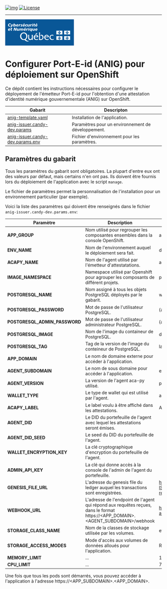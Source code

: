 <!-- ENTETE -->
[![img](https://img.shields.io/badge/Cycle%20de%20Vie-Phase%20d%C3%A9couverte-339999)](https://www.quebec.ca/gouv/politiques-orientations/vitrine-numeriqc/accompagnement-des-organismes-publics/demarche-conception-services-numeriques)
[![License](https://img.shields.io/badge/Licence-LiLiQ--R-blue)](LICENSE)

---

<div>
    <a target="_blank" href="https://www.quebec.ca/gouvernement/ministere/cybersecurite-numerique">
      <img src="https://github.com/CQEN-QDCE/.github/blob/main/images/mcn.png" alt="Logo du Ministère de la cybersécurité et du numérique" />
    </a>
</div>
<!-- FIN ENTETE -->

# Configurer Port-E-id (ANIG) pour déploiement sur OpenShift

Ce dépôt contient les instructions nécessaires pour configurer le déployement de l'émetteur Port-E-id pour l'obtention d'une attestation d'identité numérique gouvernementale (ANIG) sur OpenShift.

| Gabarit  | Descripton |
| -------- | ---------- |
| [anig-template.yaml](../../openshift/templates/anig/anig-template.yaml) | Installation de l'application. |
| [anig-issuer.candy-dev.params](../../openshift/templates/anig/anig-issuer.candy-dev.params) | Paramètres pour un environnement de développement. |
| [anig-issuer.candy-dev.params.env](../../openshift/templates/anig/anig-issuer.candy-dev.params.env) | Fichier d'environnement pour les paramètres. |

## Paramètres du gabarit

Tous les paramètres du gabarit sont obligatoires. La plupart d'entre eux ont des valeurs par défaut, mais certains n'en ont pas. Ils doivent être fournis lors du déploiement de l'application avec le script `manage`. 

Le fichier de paramètres permet la personnalisation de l'installation pour un environnement particulier (par exemple). 

Voici la liste des paramètres qui doivent être renseignés dans le fichier `anig-issuer.candy-dev.params.env`: 

| Paramètre | Description | Défaut      |
| --------- | ----------- | ----------- |
| **APP_GROUP** | Nom utilisé pour regrouper les composantes ensembles dans la console OpenShift. | anig |
| **ENV_NAME** | Nom de l'environnement auquel le déploiement sera fait. | dev |
| **ACAPY_NAME** | Nom de l'agent utilisé par l'émetteur d'attestatations. | agent-anig |
| **IMAGE_NAMESPACE** | Namespace utilisé par Openshift pour agrouper les composants de différent projets. | port-e-1 |
| **POSTGRESQL_NAME** | Nom assigné à tous les objets PostgreSQL déployés par le gabarit. | wallet |
| **POSTGRESQL_PASSWORD** | Mot de passe de l'utilisateur PostgreSQL. | {auto-généré} |
| **POSTGRESQL_ADMIN_PASSWORD** | Mot de passe de l'utilisateur administrateur PostgreSQL. | {auto-généré} |
| **POSTGRESQL_IMAGE** | Nom de l'image du containeur de PostgreSQL. | database |
| **POSTGRESQL_TAG**   | Tag de la version de l'image du conteineur de PostgreSQL. | latest |
| **APP_DOMAIN** | Le nom de domaine externe pour accéder à l'application. | |
| **AGENT_SUBDOMAIN** | Le nom de sous domaine pour accéder à l'application. | exp-anig |
| **AGENT_VERSION** | La version de l'agent aca-py utilisé.| py36-1.16-1_0.7.5 |
| **WALLET_TYPE** | Le type de wallet qui est utilisé par l'agent.  | askar |
| **ACAPY_LABEL** | Le label voulu à être affiché dans les attestations. | Attestation Numérique Indetité Gouvernementale |
| **AGENT_DID** | Le DID du portefeuille de l'agent avec lequel les attestations seront émises. |  |
| **AGENT_DID_SEED** | Le seed du DID du portefeuille de l'agent. | |
| **WALLET_ENCRYPTION_KEY** | La clé cryptographique d'encryption du portefeuille de l'agent. | |
| **ADMIN_API_KEY** | La clé qui donne accès à la console de l'admin de l'agent du portefeuille. | |
| **GENESIS_FILE_URL** | L'adresse du genesis file du ledger auquel les transactions sont enregistrées. | https://raw.githubusercontent.com/ICCS-ISAC/dtrust-reconu/main/CANdy/dev/pool_transactions_genesis |
| **WEBHOOK_URL** | L'adresse de l'endpoint de l'agent qui répond aux requêtes reçues, dans le format https://<APP_DOMAIN>.<AGENT_SUBDOMAIN>/webhook | https://exp-anig.apps.exp.openshift.cqen.ca/webhooks  |
| **STORAGE_CLASS_NAME** | Nom de la classes de stockage utilisée par les volumes. | efs-1000 |
| **STORAGE_ACCESS_MODES** | Mode d'accès aux volumes de données alloués pour l'application. | ReadWriteMany |
| **MEMORY_LIMIT** | ... | 1000Mi |
| **CPU_LIMIT** | ... | 750m |




Une fois que tous les pods sont démarrés, vous pouvez accéder à l'application à l'adresse https://<APP_SUBDOMAIN>.<APP_DOMAIN>.